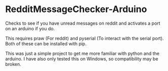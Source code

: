 RedditMessageChecker-Arduino
============================

Checks to see if you have unread messages on reddit and activates a port on an arduino if you do.

This requires praw (For reddit) and pyserial (To interact with the serial port). Both of these can be installed with pip.

This was just a simple project to get me more familiar with python and the arduino. I have also only tested this on Windows, so compatibility may be broken.
